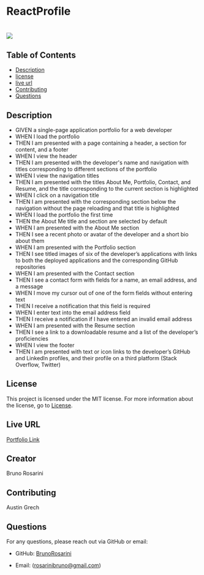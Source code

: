 # ReactProfile

# ![](https://img.shields.io/badge/license-MIT-brightgreen)

## Table of Contents

- [Description](#description)
- [license](#license)
- [live url](#live-url)
- [Contributing](#contributing)
- [Questions](#questions)

## Description

- GIVEN a single-page application portfolio for a web developer
- WHEN I load the portfolio
- THEN I am presented with a page containing a header, a section for content, and a footer
- WHEN I view the header
- THEN I am presented with the developer's name and navigation with titles corresponding to different sections of the portfolio
- WHEN I view the navigation titles
- THEN I am presented with the titles About Me, Portfolio, Contact, and Resume, and the title corresponding to the current section is highlighted
- WHEN I click on a navigation title
- THEN I am presented with the corresponding section below the navigation without the page reloading and that title is highlighted
- WHEN I load the portfolio the first time
- THEN the About Me title and section are selected by default
- WHEN I am presented with the About Me section
- THEN I see a recent photo or avatar of the developer and a short bio about them
- WHEN I am presented with the Portfolio section
- THEN I see titled images of six of the developer’s applications with links to both the deployed applications and the corresponding GitHub repositories
- WHEN I am presented with the Contact section
- THEN I see a contact form with fields for a name, an email address, and a message
- WHEN I move my cursor out of one of the form fields without entering text
- THEN I receive a notification that this field is required
- WHEN I enter text into the email address field
- THEN I receive a notification if I have entered an invalid email address
- WHEN I am presented with the Resume section
- THEN I see a link to a downloadable resume and a list of the developer’s proficiencies
- WHEN I view the footer
- THEN I am presented with text or icon links to the developer’s GitHub and LinkedIn profiles, and their profile on a third platform (Stack Overflow, Twitter)

## License

This project is licensed under the MIT license. For more information about the license, go to [License](https://choosealicense.com/licenses/mit/).

## Live URL

[Portfolio Link]()

## Creator 

Bruno Rosarini  

## Contributing

Austin Grech

## Questions

For any questions, please reach out via GitHub or email:

- GitHub: [BrunoRosarini](https://github.com/RdySetShine)

- Email: (rosarinibruno@gmail.com)